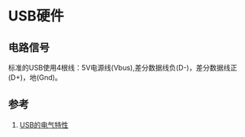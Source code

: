 # USB硬件

## 电路信号

标准的USB使用4根线：5V电源线(Vbus),差分数据线负(D-)，差分数据线正(D+)，地(Gnd)。



## 参考

1. [USB的电气特性](http://blog.csdn.net/mikechen_2009/article/details/11515901)
